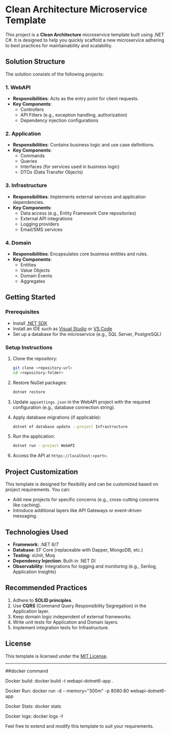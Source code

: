 # Clean Architecture Microservice Template

This project is a **Clean Architecture** microservice template built using .NET C#. It is designed to help you quickly scaffold a new microservice adhering to best practices for maintainability and scalability.

## Solution Structure
The solution consists of the following projects:

### 1. WebAPI
- **Responsibilities**: Acts as the entry point for client requests.
- **Key Components**:
  - Controllers
  - API Filters (e.g., exception handling, authorization)
  - Dependency injection configurations

### 2. Application
- **Responsibilities**: Contains business logic and use case definitions.
- **Key Components**:
  - Commands
  - Queries
  - Interfaces (for services used in business logic)
  - DTOs (Data Transfer Objects)

### 3. Infrastructure
- **Responsibilities**: Implements external services and application dependencies.
- **Key Components**:
  - Data access (e.g., Entity Framework Core repositories)
  - External API integrations
  - Logging providers
  - Email/SMS services

### 4. Domain
- **Responsibilities**: Encapsulates core business entities and rules.
- **Key Components**:
  - Entities
  - Value Objects
  - Domain Events
  - Aggregates

## Getting Started

### Prerequisites
- Install [.NET SDK](https://dotnet.microsoft.com/download)
- Install an IDE such as [Visual Studio](https://visualstudio.microsoft.com/) or [VS Code](https://code.visualstudio.com/)
- Set up a database for the microservice (e.g., SQL Server, PostgreSQL)

### Setup Instructions
1. Clone the repository:
   ```bash
   git clone <repository-url>
   cd <repository-folder>
   ```

2. Restore NuGet packages:
   ```bash
   dotnet restore
   ```

3. Update `appsettings.json` in the WebAPI project with the required configuration (e.g., database connection string).

4. Apply database migrations (if applicable):
   ```bash
   dotnet ef database update --project Infrastructure
   ```

5. Run the application:
   ```bash
   dotnet run --project WebAPI
   ```

6. Access the API at `https://localhost:<port>`.

## Project Customization
This template is designed for flexibility and can be customized based on project requirements. You can:
- Add new projects for specific concerns (e.g., cross-cutting concerns like caching).
- Introduce additional layers like API Gateways or event-driven messaging.

## Technologies Used
- **Framework**: .NET 6/7
- **Database**: EF Core (replaceable with Dapper, MongoDB, etc.)
- **Testing**: xUnit, Moq
- **Dependency Injection**: Built-in .NET DI
- **Observability**: Integrations for logging and monitoring (e.g., Serilog, Application Insights)

## Recommended Practices
1. Adhere to **SOLID principles**.
2. Use **CQRS** (Command Query Responsibility Segregation) in the Application layer.
3. Keep domain logic independent of external frameworks.
4. Write unit tests for Application and Domain layers.
5. Implement integration tests for Infrastructure.

## License
This template is licensed under the [MIT License](LICENSE).

---

##docker command

Docker build:
docker build -t webapi-dotnet6-app .

Docker Run:
docker run -d --memory="300m" -p 8080:80 webapi-dotnet6-app

Docker Stats: 
docker stats <contianerId>

Docker logs:
docker logs -f <containerId>

Feel free to extend and modify this template to suit your requirements.

